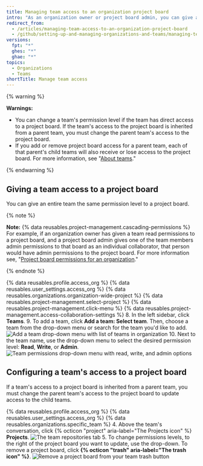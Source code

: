 ```yaml
---
title: Managing team access to an organization project board
intro: "As an organization owner or project board admin, you can give a team access to a project board owned by your organization."
redirect_from:
  - /articles/managing-team-access-to-an-organization-project-board
  - /github/setting-up-and-managing-organizations-and-teams/managing-team-access-to-an-organization-project-board
versions:
  fpt: "*"
  ghes: "*"
  ghae: "*"
topics:
  - Organizations
  - Teams
shortTitle: Manage team access
---
```


{% warning %}

**Warnings:**

- You can change a team's permission level if the team has direct access to a project board. If the team's access to the project board is inherited from a parent team, you must change the parent team's access to the project board.
- If you add or remove project board access for a parent team, each of that parent's child teams will also receive or lose access to the project board. For more information, see "[About teams](/articles/about-teams)."

{% endwarning %}

## Giving a team access to a project board

You can give an entire team the same permission level to a project board.

{% note %}

**Note:** {% data reusables.project-management.cascading-permissions %} For example, if an organization owner has given a team read permissions to a project board, and a project board admin gives one of the team members admin permissions to that board as an individual collaborator, that person would have admin permissions to the project board. For more information see, "[Project board permissions for an organization](/articles/project-board-permissions-for-an-organization)."

{% endnote %}

{% data reusables.profile.access_org %}
{% data reusables.user_settings.access_org %}
{% data reusables.organizations.organization-wide-project %}
{% data reusables.project-management.select-project %}
{% data reusables.project-management.click-menu %}
{% data reusables.project-management.access-collaboration-settings %} 8. In the left sidebar, click **Teams**. 9. To add a team, click **Add a team: Select team**. Then, choose a team from the drop-down menu or search for the team you'd like to add.
![Add a team drop-down menu with list of teams in organization](/assets/images/help/projects/add-a-team.png) 10. Next to the team name, use the drop-down menu to select the desired permission level: **Read**, **Write**, or **Admin**.
![Team permissions drop-down menu with read, write, and admin options](/assets/images/help/projects/org-project-team-choose-permissions.png)

## Configuring a team's access to a project board

If a team's access to a project board is inherited from a parent team, you must change the parent team's access to the project board to update access to the child teams.

{% data reusables.profile.access_org %}
{% data reusables.user_settings.access_org %}
{% data reusables.organizations.specific_team %} 4. Above the team's conversation, click {% octicon "project" aria-label="The Projects icon" %} **Projects**.
![The team repositories tab](/assets/images/help/organizations/team-project-board-button.png) 5. To change permissions levels, to the right of the project board you want to update, use the drop-down. To remove a project board, click **{% octicon "trash" aria-label="The trash icon" %}**.
![Remove a project board from your team trash button](/assets/images/help/organizations/trash-button.png)
